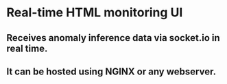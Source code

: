 # Real-time HTML monitoring UI

## Receives anomaly inference data via socket.io in real time.
## It can be hosted using NGINX or any webserver.
